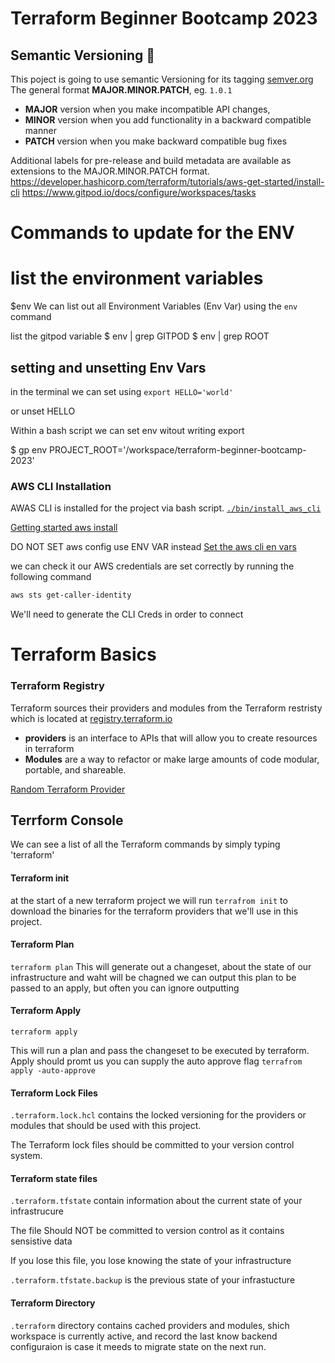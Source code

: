 

# Terraform Beginner Bootcamp 2023

## Semantic Versioning :mage:

This poject is going to use semantic Versioning for its tagging
[semver.org](https://semver.org/)
The general format **MAJOR.MINOR.PATCH**, eg. `1.0.1`


- **MAJOR** version when you make incompatible API changes, 
- **MINOR** version when you add functionality in a backward compatible manner
- **PATCH** version when you make backward compatible bug fixes

Additional labels for pre-release and build metadata are available as extensions to the MAJOR.MINOR.PATCH format.
https://developer.hashicorp.com/terraform/tutorials/aws-get-started/install-cli
https://www.gitpod.io/docs/configure/workspaces/tasks

# Commands to update for the ENV

# list the environment variables
$env
We can list out all Environment Variables (Env Var) using the `env` command

list the  gitpod variable
$ env | grep GITPOD
$ env | grep ROOT

## setting and unsetting Env Vars
in the terminal we can set using `export HELLO='world'`

or unset HELLO

Within a bash script we can set env witout writing export

$ gp env PROJECT_ROOT='/workspace/terraform-beginner-bootcamp-2023'


### AWS CLI Installation

AWAS CLI is installed for the project via bash script.  [`./bin/install_aws_cli`](./bin/install_aws_cli)

[Getting started aws install](https://docs.aws.amazon.com/cli/latest/userguide/getting-started-install.html)

DO NOT SET aws config use ENV VAR instead
[Set the aws cli en vars](https://docs.aws.amazon.com/cli/latest/userguide/cli-configure-envvars.html)

we can check it our AWS credentials are set correctly by
running the following command
```sh
aws sts get-caller-identity
```

We'll need to generate the CLI Creds in order to connect


# Terraform Basics

### Terraform Registry

Terraform sources their providers and modules from the Terraform restristy
which is located at [registry.terraform.io](https://registry.terraform.io)

- **providers** is an interface to APIs that will allow you to create resources in terraform
- **Modules** are a way to refactor or make large amounts of code modular, portable, and shareable.

[Random Terraform Provider](https://registry.terraform.io/providers/hashicorp/random)

## Terrform Console

We can see a list of all the Terraform commands by simply typing 'terraform'

#### Terraform init

at the start of a new terraform project we will run `terrafrom init` to download the binaries for the terraform providers that we'll use in this project.

#### Terraform Plan

`terraform plan`
This will generate out a changeset, about the state of our infrastructure and waht will be chagned we can output this plan
to be passed to an apply, but often you can ignore outputting

#### Terraform Apply

`terraform apply`

This will run a plan and pass the changeset to be executed by terraform. Apply should promt us
 you can supply the auto approve flag `terrafrom apply -auto-approve`

 #### Terraform Lock Files

 `.terraform.lock.hcl` contains the locked versioning for the providers or modules that 
 should be used with this project.

 The Terraform lock files should be committed to your version control system.



 #### Terraform state files

 `.terraform.tfstate` contain information about the current state of your infrastrucure

 The file Should NOT be committed to version control as it contains sensistive data

 If you lose this file, you lose knowing the state of your infrastructure 

 `.terraform.tfstate.backup` is the previous state of your infrastucture 


 #### Terraform Directory

 `.terraform` directory contains cached providers and modules, shich workspace is currently active, and record the last know backend configuraion is case it meeds to migrate state on the next run.

 